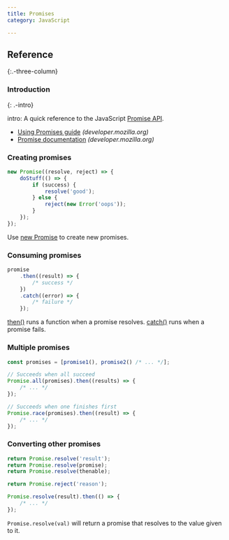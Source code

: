```yaml
---
title: Promises
category: JavaScript

---
```


## Reference

{:.-three-column}

### Introduction

{: .-intro}

intro: A quick reference to the JavaScript [Promise API](https://developer.mozilla.org/en-US/docs/Web/JavaScript/Reference/Global_Objects/Promise).

-   [Using Promises guide](https://developer.mozilla.org/en-US/docs/Web/JavaScript/Guide/Using_promises) _(developer.mozilla.org)_
-   [Promise documentation](https://developer.mozilla.org/en-US/docs/Web/JavaScript/Reference/Global_Objects/Promise) _(developer.mozilla.org)_

### Creating promises

```js
new Promise((resolve, reject) => {
    doStuff(() => {
        if (success) {
            resolve('good');
        } else {
            reject(new Error('oops'));
        }
    });
});
```

Use [new Promise](https://developer.mozilla.org/en-US/docs/Web/JavaScript/Reference/Global_Objects/Promise#Contstructor) to create new promises.

### Consuming promises

```js
promise
    .then((result) => {
        /* success */
    })
    .catch((error) => {
        /* failure */
    });
```

[then()](https://developer.mozilla.org/en-US/docs/Web/JavaScript/Reference/Global_Objects/Promise/then) runs a function when a promise resolves. [catch()](https://developer.mozilla.org/en-US/docs/Web/JavaScript/Reference/Global_Objects/Promise/catch) runs when a promise fails.

### Multiple promises

```js
const promises = [promise1(), promise2() /* ... */];
```

```js
// Succeeds when all succeed
Promise.all(promises).then((results) => {
    /* ... */
});
```

```js
// Succeeds when one finishes first
Promise.race(promises).then((result) => {
    /* ... */
});
```

### Converting other promises

```js
return Promise.resolve('result');
return Promise.resolve(promise);
return Promise.resolve(thenable);

return Promise.reject('reason');

Promise.resolve(result).then(() => {
    /* ... */
});
```

`Promise.resolve(val)` will return a promise that resolves to the value given to it.
